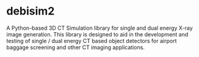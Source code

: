 # debisim2
A Python-based 3D CT Simulation library for single and dual energy X-ray image generation.  This library is designed to aid in the development and testing of single / dual energy CT based object detectors for airport baggage screening and other CT imaging applications.
